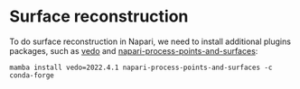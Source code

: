 # Surface reconstruction

To do surface reconstruction in Napari, we need to install additional plugins packages, such as [vedo](https://vedo.embl.es/) and [napari-process-points-and-surfaces](https://github.com/haesleinhuepf/napari-process-points-and-surfaces/):

```
mamba install vedo=2022.4.1 napari-process-points-and-surfaces -c conda-forge
```
